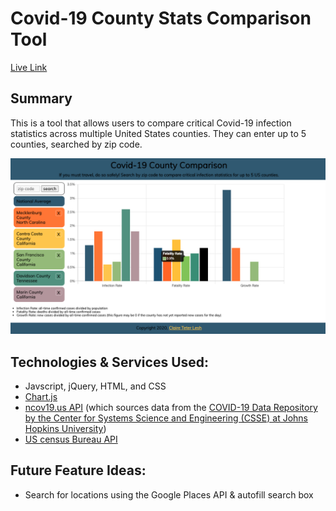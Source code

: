 # Covid-19 County Stats Comparison Tool
[Live Link](https://cteterita.github.io/C19-county-stats/)

## Summary
This is a tool that allows users to compare critical Covid-19 infection statistics across multiple United States counties. They can enter up to 5 counties, searched by zip code.

![Screenshot of app](/screenshots/primary.png)

## Technologies & Services Used:
- Javscript, jQuery, HTML, and CSS
- [Chart.js](https://www.chartjs.org/)
- [ncov19.us API](https://api.ncov19.us/redoc) (which sources data from the [COVID-19 Data Repository by the Center for Systems Science and Engineering (CSSE) at Johns Hopkins University](https://github.com/CSSEGISandData/COVID-19))
- [US census Bureau API](https://www.census.gov/data/developers/data-sets/popest-popproj/popest.html)

## Future Feature Ideas:
- Search for locations using the Google Places API & autofill search box
